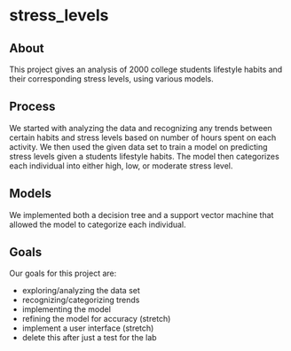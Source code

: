 # stress_levels

## About 
This project gives an analysis of 2000 college students lifestyle habits and their corresponding stress levels, using various models. 
## Process
We started with analyzing the data and recognizing any trends between certain habits and stress levels based on number of hours spent on each activity. We then used the given data set to train a model on predicting stress levels given a students lifestyle habits. The model then categorizes each individual into either high, low, or moderate stress level. 
## Models
We implemented both a decision tree and a support vector machine that allowed the model to categorize each individual. 
## Goals 
Our goals for this project are: 
* exploring/analyzing the data set 
* recognizing/categorizing trends 
* implementing the model 
* refining the model for accuracy (stretch)
* implement a user interface (stretch)
* delete this after just a test for the lab 
